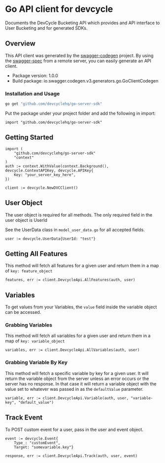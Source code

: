 # Go API client for devcycle

Documents the DevCycle Bucketing API which provides and API interface to User Bucketing and for generated SDKs.

## Overview
This API client was generated by the [swagger-codegen](https://github.com/swagger-api/swagger-codegen) project.  By using the [swagger-spec](https://github.com/swagger-api/swagger-spec) from a remote server, you can easily generate an API client.

- Package version: 1.0.0
- Build package: io.swagger.codegen.v3.generators.go.GoClientCodegen

### Installation and Usage
```bash
go get "github.com/devcyclehq/go-server-sdk"
```
Put the package under your project folder and add the following in import:
```golang
import "github.com/devcyclehq/go-server-sdk"
```

## Getting Started

```golang
import (
    "github.com/devcyclehq/go-server-sdk"
    "context"
)
auth := context.WithValue(context.Background(), devcycle.ContextAPIKey, devcycle.APIKey{
    Key: "your_server_key_here",
})

client := devcycle.NewDVCClient()
```
## User Object
The user object is required for all methods. The only required field in the user object is UserId

See the UserData class in `model_user_data.go` for all accepted fields.

```golang
user := devcycle.UserData{UserId: "test"}
```

## Getting All Features
This method will fetch all features for a given user and return them in a map of `key: feature_object`

```golang
features, err := client.DevcycleApi.AllFeatures(auth, user)
```
## Variables
To get values from your Variables, the `value` field inside the variable object can be accessed.

### Grabbing Variables
This method will fetch all variables for a given user and return them in a map of `key: variable_object`
```golang
variables, err := client.DevcycleApi.AllVariables(auth, user)
```

### Grabbing Variable By Key
This method will fetch a specific variable by key for a given user. It will return the variable 
object from the server unless an error occurs or the server has no response. In that case it will return
a variable object with the value set to whatever was passed in as the `defaultValue` parameter.
```golang
variable, err := client.DevcycleApi.Variable(auth, user, "variable-key", "default_value")
```


## Track Event
To POST custom event for a user, pass in the user and event object.

```golang
event := devcycle.Event{
    Type_: "customEvent",
    Target: "somevariable.key"}

response, err := client.DevcycleApi.Track(auth, user, event)
```
